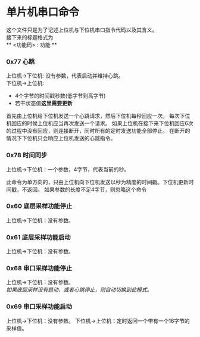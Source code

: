 # 单片机串口命令
这个文件只是为了记述上位机与下位机串口指令代码以及其含义。    
接下来的标题格式为    
** <功能码> : 功能 **
### 0x77 心跳
上位机->下位机: 没有参数，代表启动并维持心跳。    
下位机->上位机:     
* 4个字节的时间戳秒数(低字节到高字节)
* 若干状态值**这里需要更新**

首先由上位机给下位机发送一个心跳请求，然后下位机每秒回应一次。
每次下位机回应的时候上位机应当再次发送一个请求。
如果上位机在接下来下位机回应6次的过程中没有回应，则连接断开，同时所有的定时发送功能全部停止。
在断开的情况下下位机只会响应上位机发送的心跳指令。

### 0x78 时间同步
上位机->下位机：一个参数，4字节，代表当前的秒。

此命令为单方向的，只由上位机向下位机发送以秒为精度的时间戳。下位机更新时间戳，不返回。
如果参数的长度不足4字节，则忽略这个命令

### 0x60 底层采样功能停止
上位机->下位机：没有参数。

### 0x61 底层采样功能启动
上位机->下位机：没有参数。

### 0x68 串口采样功能停止
上位机->下位机：没有参数。   
_如果底层采样没有启动，或者心跳停止，则自动切换到此模式。_

### 0x69 串口采样功能启动
上位机->下位机：没有参数。
下位机->上位机：定时返回一个带有一个16字节的采样值。
